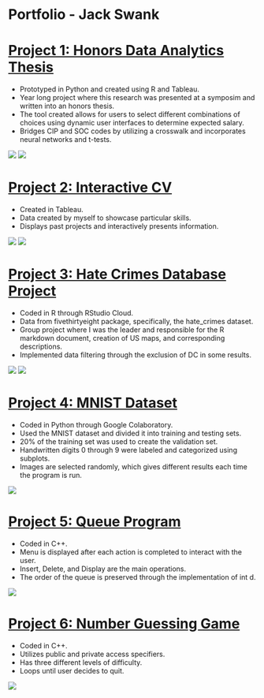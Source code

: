 # Portfolio - Jack Swank

# [Project 1: Honors Data Analytics Thesis](https://github.com/jackswank/Portfolio/tree/main/Honors_Thesis) 
* Prototyped in Python and created using R and Tableau.
* Year long project where this research was presented at a symposim and written into an honors thesis.
* The tool created allows for users to select different combinations of choices using dynamic user interfaces to determine expected salary.
* Bridges CIP and SOC codes by utilizing a crosswalk and incorporates neural networks and t-tests. 

![](/images/Postgraduate_Education.png)
![](/images/Symposium_Presentation.png)


# [Project 2: Interactive CV](https://public.tableau.com/app/profile/jack2956/viz/CVFinal_16816964173680/CVFinal) 
* Created in Tableau.
* Data created by myself to showcase particular skills.
* Displays past projects and interactively presents information.

![](/images/Fluency.png)
![](/images/CV_Final.png)


# [Project 3: Hate Crimes Database Project](https://github.com/jackswank/portfolio/blob/main/Hate_Crimes_Jack_Swank.Rmd) 
* Coded in R through RStudio Cloud.
* Data from fivethirtyeight package, specifically, the hate_crimes dataset.
* Group project where I was the leader and responsible for the R markdown document, 
creation of US maps, and corresponding descriptions.
* Implemented data filtering through the exclusion of DC in some results.

![](/images/Average_Hate_Crimes_Processed_by_FBI.png)
![](/images/Gini_Index.png)


# [Project 4: MNIST Dataset](https://github.com/jackswank/portfolio/blob/main/MNIST_Dataset.ipynb) 
* Coded in Python through Google Colaboratory.
* Used the MNIST dataset and divided it into training and testing sets.
* 20% of the training set was used to create the validation set.
* Handwritten digits 0 through 9 were labeled and categorized using subplots.
* Images are selected randomly, which gives different results each time the program is run.

![](/images/MNIST_photo.png)


# [Project 5: Queue Program](https://github.com/jackswank/portfolio/blob/main/Queue.cpp) 
* Coded in C++.
* Menu is displayed after each action is completed to interact with the user.
* Insert, Delete, and Display are the main operations.
* The order of the queue is preserved through the implementation	of int d.

![](/images/Queue_Photo.png)


# [Project 6: Number Guessing Game](https://github.com/jackswank/portfolio/blob/main/NumberGuessingGame.cpp) 
* Coded in C++.
* Utilizes public and private access specifiers.
* Has three different levels of difficulty. 
* Loops until user decides to quit. 

![](/images/Guessing_Game_Photo.png)
